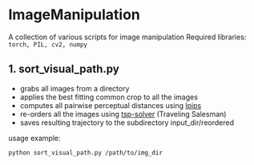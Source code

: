 # ImageManipulation
A collection of various scripts for image manipulation
Required libraries: `torch, PIL, cv2, numpy`

## 1. sort_visual_path.py
  - grabs all images from a directory
  - applies the best fitting common crop to all the images
  - computes all pairwise perceptual distances using [lpips](https://github.com/richzhang/PerceptualSimilarity)
  - re-orders all the images using [tsp-solver](https://github.com/dmishin/tsp-solver) (Traveling Salesman)
  - saves resulting trajectory to the subdirectory input_dir/reordered
  
usage example:

  `python sort_visual_path.py /path/to/img_dir`
